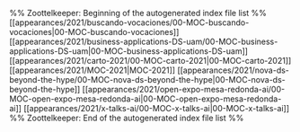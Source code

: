 %% Zoottelkeeper: Beginning of the autogenerated index file list  %%
 [[appearances/2021/buscando-vocaciones/00-MOC-buscando-vocaciones|00-MOC-buscando-vocaciones]]
 [[appearances/2021/business-applications-DS-uam/00-MOC-business-applications-DS-uam|00-MOC-business-applications-DS-uam]]
 [[appearances/2021/carto-2021/00-MOC-carto-2021|00-MOC-carto-2021]]
 [[appearances/2021/MOC-2021|MOC-2021]]
 [[appearances/2021/nova-ds-beyond-the-hype/00-MOC-nova-ds-beyond-the-hype|00-MOC-nova-ds-beyond-the-hype]]
 [[appearances/2021/open-expo-mesa-redonda-ai/00-MOC-open-expo-mesa-redonda-ai|00-MOC-open-expo-mesa-redonda-ai]]
 [[appearances/2021/x-talks-ai/00-MOC-x-talks-ai|00-MOC-x-talks-ai]]
%% Zoottelkeeper: End of the autogenerated index file list  %%
